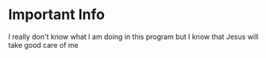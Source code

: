 # Important Info
I really don't know what I am doing in this program but I know that Jesus will take good care of me

